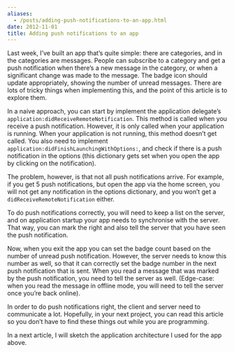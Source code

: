 ```yaml
---
aliases:
  - /posts/adding-push-notifications-to-an-app.html
date: 2012-11-01
title: Adding push notifications to an app
---
```


Last week, I’ve built an app that’s quite simple: there are categories, and in
the categories are messages. People can subscribe to a category and get a push
notification when there’s a new message in the category, or when a significant
change was made to the message. The badge icon should update appropriately,
showing the number of unread messages. There are lots of tricky things when
implementing this, and the point of this article is to explore them.&#10;

In a naive approach, you can start by implement the application delegate’s
`application:didReceiveRemoteNotification`. This method is called when you
receive a push notification. However, it is only called when your application is
running. When your application is not running, this method doesn’t get called.
You also need to implement `application:didFinishLaunchingWithOptions:`, and
check if there is a push notification in the options (this dictionary gets set
when you open the app by clicking on the notification).&#10;

The problem, however, is that not all push notifications arrive. For example, if
you get 5 push notifications, but open the app via the home screen, you will not
get any notification in the options dictionary, and you won’t get a
`didReceiveRemoteNotification` either.&#10;

To do push notifications correctly, you will need to keep a list on the server,
and on application startup your app needs to synchronise with the server. That
way, you can mark the right and also tell the server that you have seen the push
notification.&#10;

Now, when you exit the app you can set the badge count based on the number of
unread push notification. However, the server needs to know this number as well,
so that it can correctly set the badge number in the next push notification that
is sent. When you read a message that was marked by the push notification, you
need to tell the server as well. (Edge-case: when you read the message in
offline mode, you will need to tell the server once you’re back online).&#10;

In order to do push notifications right, the client and server need to
communicate a lot. Hopefully, in your next project, you can read this article so
you don’t have to find these things out while you are programming.&#10;

In a next article, I will sketch the application architecture I used for the app
above.&#10;
